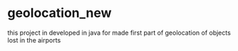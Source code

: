 # geolocation_new
this project in developed in java for made first part of geolocation of objects lost in the airports
